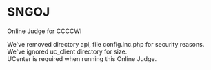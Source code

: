 # SNGOJ
Online Judge for CCCCWI

We've removed directory api, file config.inc.php for security reasons.    
We've ignored uc_client directory for size.    
UCenter is required when running this Online Judge.

